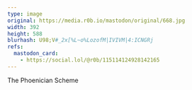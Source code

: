 ```yaml
---
type: image
original: https://media.r0b.io/mastodon/original/668.jpg
width: 392
height: 588
blurhash: U98;V#_2x[%L~o%LozofM|IVIVM|4:ICNGRj
refs:
  mastodon_card:
    - https://social.lol/@r0b/115114124928142165
---
```


The Phoenician Scheme
